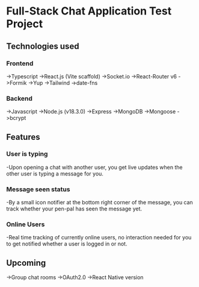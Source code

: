 # Full-Stack Chat Application Test Project

## Technologies used
### Frontend
->Typescript
->React.js (Vite scaffold)
->Socket.io
->React-Router v6
->Formik
->Yup
->Tailwind
->date-fns

### Backend
->Javascript
->Node.js (v18.3.0)
->Express
->MongoDB
->Mongoose
->bcrypt

## Features
### User is typing
-Upon opening a chat with another user, you get live updates when the other user is typing a message for you.

### Message seen status
-By a small icon notifier at the bottom right corner of the message, you can track whether your pen-pal has seen the message yet.

### Online Users
-Real time tracking of currently online users, no interaction needed for you to get notified whether a user is logged in or not.


## Upcoming
->Group chat rooms
->OAuth2.0
->React Native version

